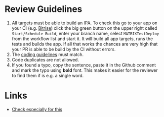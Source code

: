 # Review Guidelines
1. All targets must be able to build an IPA. To check this go to your app on your CI (e.g. [Bitrise](https://app.bitrise.io/)) click the big green button on the upper right called `Start/Schedule Build`, enter your branch name, select `MATRIXTestDeploy` from the workflow list and start it. It will build all app targets, runs the tests and builds the app. If all that works the chances are very high that your PR is able to be build by the CI without errors.
1. The [coding guidelines](./ios-coding-guidelines.md) must match.
1. Code duplicates are not allowed.
1. If you found a typo, copy the sentence, paste it in the Github comment and mark the typo using **bold** font. This makes it easier for the reviewer to find them if is e.g. a single word.

# Links
- [Check especially for this](https://twitter.com/jasongorman/status/1150323752632311808)